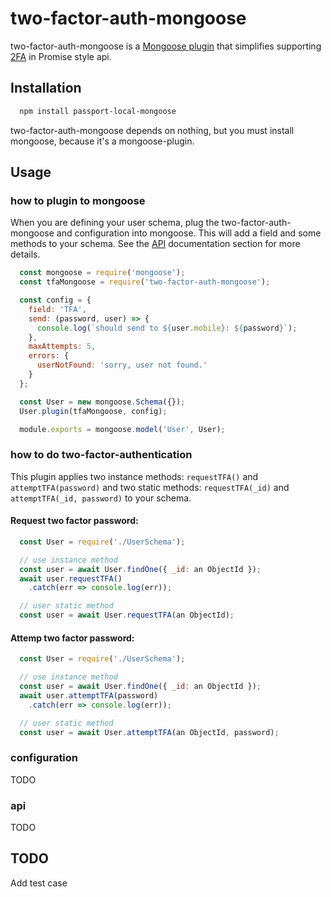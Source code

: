 # two-factor-auth-mongoose
two-factor-auth-mongoose is a [Mongoose plugin](http://mongoosejs.com/docs/plugins.html)
that simplifies supporting [2FA](https://en.wikipedia.org/wiki/Multi-factor_authentication) in Promise style api.

## Installation
```bash
  npm install passport-local-mongoose
```
two-factor-auth-mongoose depends on nothing, but you must install mongoose, because it's a mongoose-plugin.

## Usage

### how to plugin to mongoose

When you are defining your user schema, plug the two-factor-auth-mongoose and configuration into mongoose. This will add a field and some methods to your schema. See the [API](#api) documentation section for more details.

```javascript
  const mongoose = require('mongoose');
  const tfaMongoose = require('two-factor-auth-mongoose');

  const config = {
    field: 'TFA',
    send: (password, user) => {
      console.log(`should send to ${user.mobile}: ${password}`);
    },
    maxAttempts: 5,
    errors: {
      userNotFound: 'sorry, user not found.'
    }
  };

  const User = new mongoose.Schema({});
  User.plugin(tfaMongoose, config);

  module.exports = mongoose.model('User', User);
```

### how to do two-factor-authentication

This plugin applies two instance methods: `requestTFA()` and `attemptTFA(password)` and two static methods: `requestTFA(_id)` and `attemptTFA(_id, password)` to your schema.

#### Request two factor password:
```javascript
  const User = require('./UserSchema');

  // use instance method
  const user = await User.findOne({ _id: an ObjectId });
  await user.requestTFA()
    .catch(err => console.log(err));

  // user static method
  const user = await User.requestTFA(an ObjectId);
```

#### Attemp two factor password:
```javascript
  const User = require('./UserSchema');

  // use instance method
  const user = await User.findOne({ _id: an ObjectId });
  await user.attemptTFA(password)
    .catch(err => console.log(err));

  // user static method
  const user = await User.attemptTFA(an ObjectId, password);
```

### configuration
TODO

### api
TODO

## TODO
Add test case
